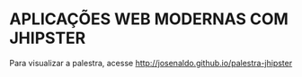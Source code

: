 APLICAÇÕES WEB MODERNAS COM JHIPSTER
====================================

Para visualizar a palestra, acesse http://josenaldo.github.io/palestra-jhipster
